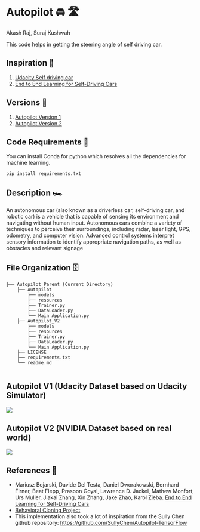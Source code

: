 # Autopilot 🚘 🛣️
Akash Raj, Suraj Kushwah

This code helps in getting the steering angle of self driving car. 

## Inspiration 🗼

1) [Udacity Self driving car](https://github.com/udacity/CarND-Behavioral-Cloning-P3)
2) [End to End Learning for Self-Driving Cars](https://devblogs.nvidia.com/deep-learning-self-driving-cars/)

## Versions 🗽

1) [Autopilot Version 1](https://github.com/akshaybahadur21/Autopilot)
2) [Autopilot Version 2](https://github.com/akshaybahadur21/Autopilot/tree/master/Autopilot_V2)

## Code Requirements 🦄
You can install Conda for python which resolves all the dependencies for machine learning.

`pip install requirements.txt`

## Description 🏎️
An autonomous car (also known as a driverless car, self-driving car, and robotic car) is a vehicle that is capable of sensing its environment and navigating without human input. Autonomous cars combine a variety of techniques to perceive their surroundings, including radar, laser light, GPS, odometry, and computer vision. Advanced control systems interpret sensory information to identify appropriate navigation paths, as well as obstacles and relevant signage

## File Organization 🗄️

```shell
├── Autopilot Parent (Current Directory)
    ├── Autopilot
        ├── models 
        ├── resources
        ├── Trainer.py
        ├── DataLoader.py
        └── Main Application.py
    ├── Autopilot_V2
        ├── models 
        ├── resources
        ├── Trainer.py
        ├── DataLoader.py
        └── Main Application.py
    ├── LICENSE
    ├── requirements.txt
    └── readme.md
        
```

## Autopilot V1 (Udacity Dataset based on Udacity Simulator)
<img src="https://github.com/akshaybahadur21/BLOB/blob/master/final.gif">

## Autopilot V2 (NVIDIA Dataset based on real world)
<img src="https://github.com/akshaybahadur21/BLOB/blob/master/v2.gif">

## References 🔱
 
 - Mariusz Bojarski, Davide Del Testa, Daniel Dworakowski, Bernhard Firner, Beat Flepp, Prasoon Goyal, Lawrence D. Jackel, Mathew Monfort, Urs Muller, Jiakai Zhang, Xin Zhang, Jake Zhao, Karol Zieba. [End to End Learning for Self-Driving Cars](https://arxiv.org/abs/1604.07316)
 - [Behavioral Cloning Project](https://github.com/udacity/CarND-Behavioral-Cloning-P3) 
 - This implementation also took a lot of inspiration from the Sully Chen github repository: https://github.com/SullyChen/Autopilot-TensorFlow  
